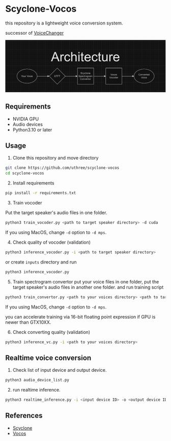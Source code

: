 # Scyclone-Vocos

this repository is a lightweight voice conversion system.

successor of [VoiceChanger](https://github.com/uthree/voicechanger)

![Arch.](https://github.com/uthree/scyclone-vocos/blob/main/images/arch.png)

## Requirements

- NVIDIA GPU
- Audio devices
- Python3.10 or later

## Usage
1. Clone this repository and move directory
```sh
git clone https://github.com/uthree/scyclone-vocos
cd scyclone-vocos
```

2. Install requirements
```sh
pip install -r requirements.txt
```

3. Train vocoder

Put the target speaker's audio files in one folder.
```sh
python3 train_vocoder.py <path to target speaker directory> -d cuda
```
If you using MacOS, change `-d` option to `-d mps`.

4. Check quality of vocoder (validation)
```sh
python3 inference_vocoder.py -i <path to target speaker directory>
```
or create `inputs` directory and run
```sh
python3 inference_vocoder.py
```

5. Train spectrogram convertor
put your voice files in one folder, put the target speaker's audio files in another one folder.
and run training script
```sh
python3 train_convertor.py <path to your voices directory> <path to target voices directory> -d cuda
```
If you using MacOS, change `-d` option to `-d mps`.

you can accelerate training via 16-bit floating point expression if GPU is newer than GTX10XX.

6. Check converting quality (validation)
```sh
python3 inference_vc.py -i <path to your voices directory>
```

## Realtime voice conversion
1. Check list of input device and output device.
```sh
python3 audio_device_list.py
```

2. run realtime inference.
```sh
python3 realtime_inference.py -i <input device ID> -o <output device ID> -d cuda
```

## References

 - [Scyclone](https://arxiv.org/abs/2005.03334)
 - [Vocos](https://arxiv.org/abs/2306.00814)
